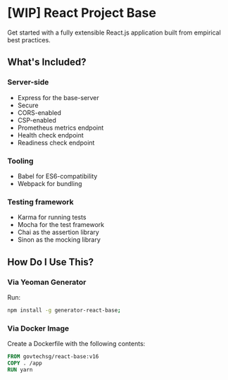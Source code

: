 # [WIP] React Project Base

Get started with a fully extensible React.js application built from empirical best practices.

## What's Included?

### Server-side

- Express for the base-server
- Secure
- CORS-enabled
- CSP-enabled
- Prometheus metrics endpoint
- Health check endpoint
- Readiness check endpoint

### Tooling

- Babel for ES6-compatibility
- Webpack for bundling

### Testing framework

- Karma for running tests
- Mocha for the test framework
- Chai as the assertion library
- Sinon as the mocking library

## How Do I Use This?

### Via Yeoman Generator

Run:

```bash
npm install -g generator-react-base;
```

### Via Docker Image

Create a Dockerfile with the following contents:

```Dockerfile
FROM govtechsg/react-base:v16
COPY . /app
RUN yarn

```

